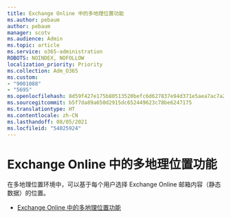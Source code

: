 ```yaml
---
title: Exchange Online 中的多地理位置功能
ms.author: pebaum
author: pebaum
manager: scotv
ms.audience: Admin
ms.topic: article
ms.service: o365-administration
ROBOTS: NOINDEX, NOFOLLOW
localization_priority: Priority
ms.collection: Adm_O365
ms.custom:
- "9001088"
- "5695"
ms.openlocfilehash: 8d59f427e175b80513520befc6d627837e94d371e5aea7ac7a2ffb19645ce479
ms.sourcegitcommit: b5f7da89a650d2915dc652449623c78be6247175
ms.translationtype: HT
ms.contentlocale: zh-CN
ms.lasthandoff: 08/05/2021
ms.locfileid: "54025924"
---
```

# <a name="multi-geo-capabilities-in-exchange-online"></a>Exchange Online 中的多地理位置功能

在多地理位置环境中，可以基于每个用户选择 Exchange Online 邮箱内容（静态数据）的位置。
- [Exchange Online 中的多地理位置功能](https://docs.microsoft.com/office365/enterprise/multi-geo-capabilities-in-exchange-online)
